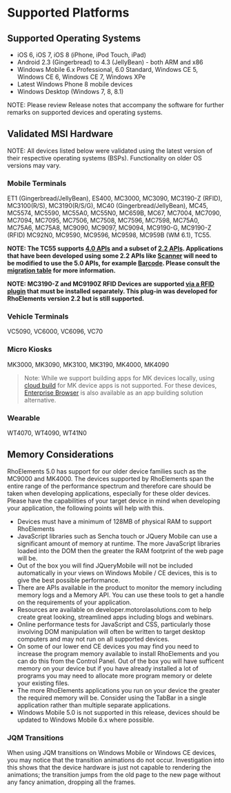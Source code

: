 # Supported Platforms
## Supported Operating Systems
* iOS 6, iOS 7, iOS 8 (iPhone, iPod Touch, iPad)
* Android 2.3 (Gingerbread) to 4.3 (JellyBean) - both ARM and x86
* Windows Mobile 6.x Professional, 6.0 Standard, Windows CE 5, Windows CE 6, Windows CE 7, Windows XPe
* Latest Windows Phone 8 mobile devices
* Windows Desktop (Windows 7, 8, 8.1)

NOTE: Please review Release notes that accompany the software for further remarks on supported devices and operating systems.

## Validated MSI Hardware
<a name="_motdevices"></a>
NOTE: All devices listed below were validated using the latest version of their respective operating systems (BSPs). Functionality on older OS versions may vary.

### Mobile Terminals
ET1 (Gingerbread/JellyBean), ES400, MC3000, MC3090, MC3190-Z (RFID), MC3100(R/S), MC3190(R/S/G), MC40 (Gingerbread/JellyBean), MC45, MC5574, MC5590, MC55A0, MC55N0, MC659B, MC67, MC7004, MC7090, MC7094, MC7095, MC7506, MC7508, MC7596, MC7598, MC75A0, MC75A6, MC75A8, MC9090, MC9097, MC9094, MC9190-G, MC9190-Z (RFID) MC92N0, MC9590, MC9596, MC9598, MC959B (WM 6.1), TC55.

**NOTE: The TC55 supports [4.0 APIs](apiusage#api-migration-table) and a subset of [2.2 APIs](apiusage#using-22-apirsquos). Applications that have been developed using some 2.2 APIs like [Scanner](../../2.2.0/rhoelements/scanner) will need to be modified to use the 5.0 APIs, for example [Barcode](../api/barcode). Please consult the [migration table](apiusage#api-migration-table) for more information.**

**NOTE: MC3190-Z and MC9190Z RFID Devices are supported [via a RFID plugin](../../2.2.0/rhoelements/rfid) that must be installed separately. This plug-in was developed for RhoElements version 2.2 but is still supported.**

### Vehicle Terminals
VC5090, VC6000, VC6096, VC70

### Micro Kiosks
MK3000, MK3090, MK3100, MK3190, MK4000, MK4090

> Note: While we support building apps for MK devices locally, using [cloud build](../../hosted/guide/remote-build-guide) for MK device apps is not supported. For these devices, [Enterprise Browser](http://goo.gl/V9zMxD) is also available as an app building solution alternative.

### Wearable
WT4070, WT4090, WT41N0

## Memory Considerations
RhoElements 5.0 has support for our older device families such as the MC9000 and MK4000. The devices supported by RhoElements span the entire range of the performance spectrum and therefore care should be taken when developing applications, especially for these older devices. Please have the capabilities of your target device in mind when developing your application, the following points will help with this.

* Devices must have a minimum of 128MB of physical RAM to support RhoElements
* JavaScript libraries such as Sencha touch or JQuery Mobile can use a significant amount of memory at runtime. The more JavaScript libraries loaded into the DOM then the greater the RAM footprint of the web page will be.
* Out of the box you will find JQueryMobile will not be included automatically in your views on Windows Mobile / CE devices, this is to give the best possible performance.
* There are APIs available in the product to monitor the memory including memory logs and a Memory API. You can use these tools to get a handle on the requirements of your application.
* Resources are available on developer.motorolasolutions.com to help create great looking, streamlined apps including blogs and webinars.
* Online performance tests for JavaScript and CSS, particularly those involving DOM manipulation will often be written to target desktop computers and may not run on all supported devices.
* On some of our lower end CE devices you may find you need to increase the program memory available to install RhoElements and you can do this from the Control Panel. Out of the box you will have sufficent memory on your device but if you have already installed a lot of programs you may need to allocate more program memory or delete your existing files.
* The more RhoElements applications you run on your device the greater the required memory will be. Consider using the TabBar in a single application rather than multiple separate applications.
* Windows Mobile 5.0 is not supported in this release, devices should be updated to Windows Mobile 6.x where possible.

### JQM Transitions
When using JQM transitions on Windows Mobile or Windows CE devices, you may notice that the transition animations do not occur. Investigation into this shows that the device hardware is just not capable to rendering the animations; the transition jumps from the old page to the new page without any fancy animation, dropping all the frames.